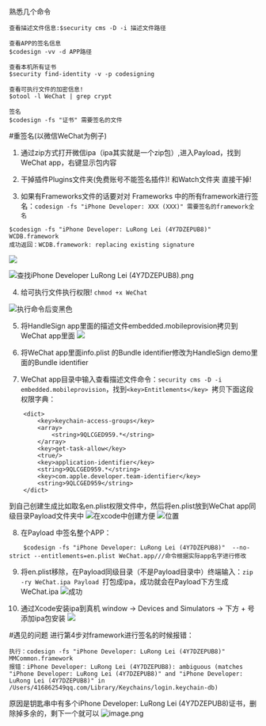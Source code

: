 熟悉几个命令
```
查看描述文件信息:$security cms -D -i 描述文件路径

查看APP的签名信息
$codesign -vv -d APP路径

查看本机所有证书
$security find-identity -v -p codesigning

查看可执行文件的加密信息!
$otool -l WeChat | grep crypt

签名
$codesign -fs "证书" 需要签名的文件
```


#重签名(以微信WeChat为例子)
1. 通过zip方式打开微信ipa（ipa其实就是一个zip包）,进入Payload，找到WeChat app，右键显示包内容

2. 干掉插件Plugins文件夹(免费账号不能签名插件)! 和Watch文件夹 直接干掉!

3. 如果有Frameworks文件的话要对对 Frameworks 中的所有framework进行签名：`codesign -fs "iPhone Developer: XXX (XXX)" 需要签名的framework全名`
```
$codesign -fs "iPhone Developer: LuRong Lei (4Y7DZEPUB8)" WCDB.framework
成功返回：WCDB.framework: replacing existing signature
```
![](https://upload-images.jianshu.io/upload_images/1464492-f4dea164830e5646.png?imageMogr2/auto-orient/strip%7CimageView2/2/w/1240)

![查找iPhone Developer LuRong Lei (4Y7DZEPUB8).png](https://upload-images.jianshu.io/upload_images/1464492-474895ffff18311e.png?imageMogr2/auto-orient/strip%7CimageView2/2/w/1240)

4. 给可执行文件执行权限! `chmod +x WeChat`

![执行命令后变黑色](https://upload-images.jianshu.io/upload_images/1464492-0b213fdca6c12155.png?imageMogr2/auto-orient/strip%7CimageView2/2/w/1240)

5. 将HandleSign app里面的描述文件embedded.mobileprovision拷贝到WeChat app里面
![](https://upload-images.jianshu.io/upload_images/1464492-2993e9de3e380819.png?imageMogr2/auto-orient/strip%7CimageView2/2/w/1240)

6. 将WeChat app里面info.plist 的Bundle identifier修改为HandleSign demo里面的Bundle identifier

7. WeChat app目录中输入查看描述文件命令：`security cms -D -i embedded.mobileprovision`，找到`<key>Entitlements</key> `拷贝下面这段权限字典：
```
	<dict>
		<key>keychain-access-groups</key>
		<array>
			<string>9QLCGED959.*</string>
		</array>
		<key>get-task-allow</key>
		<true/>
		<key>application-identifier</key>
		<string>9QLCGED959.*</string>
		<key>com.apple.developer.team-identifier</key>
		<string>9QLCGED959</string>
	</dict>
```
到自己创建生成比如取名en.plist权限文件中，然后将en.plist放到WeChat app同级目录Payload文件夹中
![在xcode中创建方便](https://upload-images.jianshu.io/upload_images/1464492-f152e7b366595277.png?imageMogr2/auto-orient/strip%7CimageView2/2/w/800)
![位置](https://upload-images.jianshu.io/upload_images/1464492-f39417ef9d95f9d5.png?imageMogr2/auto-orient/strip%7CimageView2/2/w/1240)


8. 在Payload 中签名整个APP：
```
	$codesign -fs "iPhone Developer: LuRong Lei (4Y7DZEPUB8)"  --no-strict --entitlements=en.plist WeChat.app///命令根据实际app名字进行修改
```

9. 将en.plist移除，在Payload同级目录（不是Payload目录中）终端输入：`zip -ry WeChat.ipa Payload `打包成ipa，成功就会在Payload下方生成WeChat.ipa
![成功](https://upload-images.jianshu.io/upload_images/1464492-dea66a744bb0d0aa.png?imageMogr2/auto-orient/strip%7CimageView2/2/w/1240)


10. 通过Xcode安装ipa到真机 window -> Devices and Simulators -> 下方 + 号添加ipa包安装
![](https://upload-images.jianshu.io/upload_images/1464492-2528070be75a3bcd.png?imageMogr2/auto-orient/strip%7CimageView2/2/w/1240)

#遇见的问题
进行第4步对framework进行签名的时候报错：
```
执行：codesign -fs "iPhone Developer: LuRong Lei (4Y7DZEPUB8)" MMCommon.framework
报错：iPhone Developer: LuRong Lei (4Y7DZEPUB8): ambiguous (matches "iPhone Developer: LuRong Lei (4Y7DZEPUB8)" and "iPhone Developer: LuRong Lei (4Y7DZEPUB8)" in /Users/416862549qq.com/Library/Keychains/login.keychain-db)
```
原因是钥匙串中有多个iPhone Developer: LuRong Lei (4Y7DZEPUB8)证书，删除掉多余的，剩下一个就可以
![image.png](https://upload-images.jianshu.io/upload_images/1464492-73af4011aa83f429.png?imageMogr2/auto-orient/strip%7CimageView2/2/w/1240)
